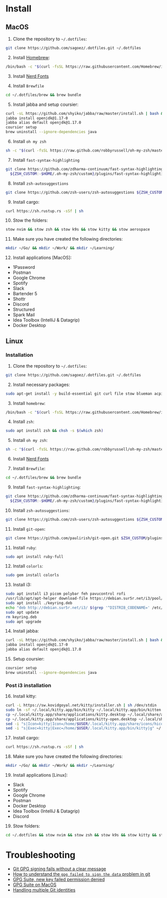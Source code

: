 # Install

## MacOS

1. Clone the repository to `~/.dotfiles`:

```bash
git clone https://github.com/sagoez/.dotfiles.git ~/.dotfiles
```

2. Install [Homebrew](https://brew.sh/):

```bash
/bin/bash -c "$(curl -fsSL https://raw.githubusercontent.com/Homebrew/install/HEAD/install.sh)"
```

3. Install [Nerd Fonts](https://github.com/ryanoasis/nerd-fonts/releases/download/v3.2.1/FiraCode.zip)

4. Install `Brewfile`

```bash
cd ~/.dotfiles/brew && brew bundle
```

5. Install jabba and setup coursier:

```bash
curl -sL https://github.com/shyiko/jabba/raw/master/install.sh | bash && . ~/.jabba/jabba.sh
jabba install openjdk@1.17-0
jabba alias default openjdk@1.17.0
coursier setup
brew uninstall --ignore-dependencies java
```

6. Install `oh my zsh`

```bash
sh -c "$(curl -fsSL https://raw.github.com/robbyrussell/oh-my-zsh/master/tools/install.sh)"
```

7. Install `fast-syntax-highlighting`

```bash
git clone https://github.com/zdharma-continuum/fast-syntax-highlighting.git \
  ${ZSH_CUSTOM:-$HOME/.oh-my-zsh/custom}/plugins/fast-syntax-highlighting
```

8. Install `zsh-autosuggestions`

```bash
git clone https://github.com/zsh-users/zsh-autosuggestions ${ZSH_CUSTOM:-~/.oh-my-zsh/custom}/plugins/zsh-autosuggestions
```

9. Install cargo:

```bash
curl https://sh.rustup.rs -sSf | sh
```

10. Stow the folders:

```bash
stow nvim && stow zsh && stow k9s && stow kitty && stow aerospace
```

11. Make sure you have created the following directories:

```bash
mkdir ~/Go/ && mkdir ~/Work/ && mkdir ~/Learning/
```

12. Install applications [MacOS]:

- 1Password
- Postman
- Google Chrome
- Spotify
- Slack
- Bartender 5
- Shottr
- Discord
- Structured
- Spark Mail
- Idea Toolbox (IntelliJ & Datagrip)
- Docker Desktop

## Linux

### Installation
1. Clone the repository to `~/.dotfiles`:

```bash
git clone https://github.com/sagoez/.dotfiles.git ~/.dotfiles
```

2. Install necessary packages:

```bash
sudo apt-get install -y build-essential git curl file stow blueman acpi libusb-1.0-0 libusb-1.0-0-dev shutter
```

3. Install `homebrew`:

```bash
/bin/bash -c "$(curl -fsSL https://raw.githubusercontent.com/Homebrew/install/HEAD/install.sh)"
```

4. Install `zsh`:

```bash
sudo apt install zsh && chsh -s $(which zsh)
```

5. Install `oh my zsh`:

```bash
sh -c "$(curl -fsSL https://raw.github.com/robbyrussell/oh-my-zsh/master/tools/install.sh)"
```

6. Install [Nerd Fonts](https://github.com/ryanoasis/nerd-fonts/releases/download/v3.2.1/FiraCode.zip)

8. Install `Brewfile`:

```bash
cd ~/.dotfiles/brew && brew bundle
```

9. Install `fast-syntax-highlighting`:

```bash
git clone https://github.com/zdharma-continuum/fast-syntax-highlighting.git \
  ${ZSH_CUSTOM:-$HOME/.oh-my-zsh/custom}/plugins/fast-syntax-highlighting
```

10. Install `zsh-autosuggestions`:

```bash
git clone https://github.com/zsh-users/zsh-autosuggestions ${ZSH_CUSTOM:-~/.oh-my-zsh/custom}/plugins/zsh-autosuggestions
```

11. Install `git-open`:

```bash
git clone https://github.com/paulirish/git-open.git $ZSH_CUSTOM/plugins/git-open
```

11. Install `ruby`:

```bash
sudo apt install ruby-full
```

12. Install `colorls`:

```bash
sudo gem install colorls
```

13. Install i3:

```bash
sudo apt install i3 picom polybar feh pavucontrol rofi
/usr/lib/apt/apt-helper download-file https://debian.sur5r.net/i3/pool/main/s/sur5r-keyring/sur5r-keyring_2024.03.04_all.deb keyring.deb SHA256:f9bb4340b5ce0ded29b7e014ee9ce788006e9bbfe31e96c09b2118ab91fca734
sudo apt install ./keyring.deb
echo "deb http://debian.sur5r.net/i3/ $(grep '^DISTRIB_CODENAME=' /etc/lsb-release | cut -f2 -d=) universe" | sudo tee /etc/apt/sources.list.d/sur5r-i3.list
sudo apt update
rm keyring.deb
sudo apt upgrade
```

14. Install jabba:

```bash
curl -sL https://github.com/shyiko/jabba/raw/master/install.sh | bash && . ~/.jabba/jabba.sh
jabba install openjdk@1.17-0
jabba alias default openjdk@1.17.0
```

15. Setup coursier:

```bash
coursier setup
brew uninstall --ignore-dependencies java
```

### Post i3 installation

16. Install kitty:

```bash
curl -L https://sw.kovidgoyal.net/kitty/installer.sh | sh /dev/stdin
sudo ln -sf ~/.local/kitty.app/bin/kitty ~/.local/kitty.app/bin/kitten /usr/local/sbin/
cp ~/.local/kitty.app/share/applications/kitty.desktop ~/.local/share/applications/
cp ~/.local/kitty.app/share/applications/kitty-open.desktop ~/.local/share/applications/
sed -i "s|Icon=kitty|Icon=/home/$USER/.local/kitty.app/share/icons/hicolor/256x256/apps/kitty.png|g" ~/.local/share/applications/kitty*.desktop
sed -i "s|Exec=kitty|Exec=/home/$USER/.local/kitty.app/bin/kitty|g" ~/.local/share/applications/kitty*.desktop
```

17. Install cargo:

```bash
curl https://sh.rustup.rs -sSf | sh
```

18. Make sure you have created the following directories:

```bash
mkdir ~/Go/ && mkdir ~/Work/ && mkdir ~/Learning/
```

19. Install applications [Linux]:

- Slack
- Spotify
- Google Chrome
- Postman
- Docker Desktop
- Idea Toolbox (IntelliJ & Datagrip)
- Discord


19. Stow folders:

```bash
cd ~/.dotfiles && stow nvim && stow zsh && stow k9s && stow kitty && stow i3
```

# Troubleshooting

- [Git GPG signing fails without a clear message](https://stackoverflow.com/questions/52444915/git-gpg-signing-fails-without-a-clear-message)
- [How to understand the `gpg failed to sign the data` problem in git](https://gist.github.com/paolocarrasco/18ca8fe6e63490ae1be23e84a7039374)
- [GPG Suite, new key failed permission denied](https://gpgtools.tenderapp.com/discussions/feedback/17657-install-os-x)
- [GPG Suite on MacOS](https://gist.github.com/danieleggert/b029d44d4a54b328c0bac65d46ba4c65)
- [Handling multiple Git identities](https://gist.github.com/Jonalogy/54091c98946cfe4f8cdab2bea79430f9)
